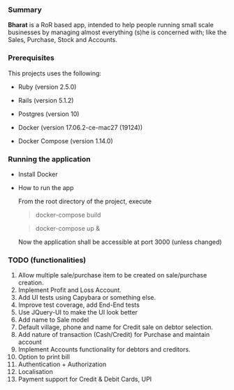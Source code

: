 ### Summary
<b>Bharat</b> is a RoR based app, intended to help people running small scale businesses by managing almost everything 
(s)he is concerned with; like the Sales, Purchase, Stock and Accounts. 

### Prerequisites
This projects uses the following:

* Ruby (version 2.5.0)

* Rails (version 5.1.2)

* Postgres (version 10)

* Docker (version 17.06.2-ce-mac27 (19124))

* Docker Compose (version 1.14.0)

### Running the application
* Install Docker

* How to run the app

    From the root directory of the project, execute
    > docker-compose build
    
    > docker-compose up &

    Now the application shall be accessible at port 3000 (unless changed) 


### TODO (functionalities)
1. Allow multiple sale/purchase item to be created on sale/purchase creation.
2. Implement Profit and Loss Account.
3. Add UI tests using Capybara or something else.
4. Improve test coverage, add End-End tests
5. Use JQuery-UI to make the UI look better
6. Add name to Sale model
7. Default village, phone and name for Credit sale on debtor selection.
8. Add nature of transaction (Cash/Credit) for Purchase and maintain account
9. Implement Accounts functionality for debtors and creditors.
10. Option to print bill
11. Authentication + Authorization
12. Localisation
13. Payment support for Credit & Debit Cards, UPI

